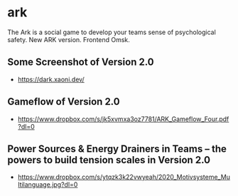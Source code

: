 # ark
The Ark is a social game to develop your teams sense of psychological safety. New ARK version. Frontend Omsk.

## Some Screenshot of Version 2.0
* https://dark.xaoni.dev/

## Gameflow of Version 2.0
* https://www.dropbox.com/s/jk5xvmxa3oz7781/ARK_Gameflow_Four.pdf?dl=0

## Power Sources & Energy Drainers in Teams – the powers to build tension scales in Version 2.0
* https://www.dropbox.com/s/ytqzk3k22vwyeah/2020_Motivsysteme_Multilanguage.jpg?dl=0
